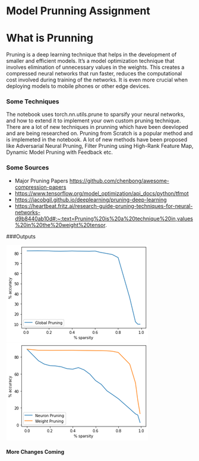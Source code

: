 # Model Prunning Assignment

# What is Prunning

Pruning is a  deep learning technique that helps in the development of smaller and efficient models. 
It’s a model optimization technique that involves elimination of unnecessary values in the weights. 
This creates a compressed neural networks that run faster, reduces the computational cost involved during training of the networks. 
It is even more crucial when deploying models to mobile phones or other edge devices. 

### Some Techniques
The notebook uses torch.nn.utils.prune to sparsify your neural networks, and how to extend it to implement your own custom pruning technique.
There are a lot of new techniques in prunning which have been deevloped and are being researched on.
Pruning from Scratch is a popular method and is implemeted in the notebook. A lot of new methods have been proposed like Adversarial Neural Pruning, Filter Pruning using High-Rank Feature Map, Dynamic Model Pruning with Feedback etc.

### Some Sources
* Major Pruning Papers https://github.com/chenbong/awesome-compression-papers
* https://www.tensorflow.org/model_optimization/api_docs/python/tfmot
* https://jacobgil.github.io/deeplearning/pruning-deep-learning
* https://heartbeat.fritz.ai/research-guide-pruning-techniques-for-neural-networks-d9b8440ab10d#:~:text=Pruning%20is%20a%20technique%20in,values%20in%20the%20weight%20tensor.

###Outputs

![For Conv Model](model_conv.png?raw=true "Conv Model")
![For Dense Model](model_dense.png?raw=true "dense Model")

#### More Changes Coming
